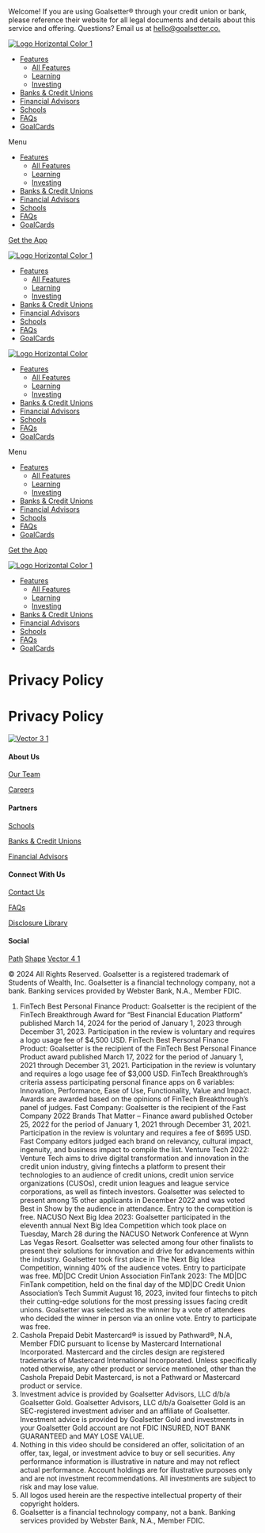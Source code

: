 Welcome! If you are using Goalsetter® through your credit union or bank, please reference their website for all legal documents and details about this service and offering. Questions? Email us at [hello@goalsetter.co.](mailto:hello@goalsetter.co)

[![Logo Horizontal Color 1](https://goalsetter.co/wp-content/uploads/2023/10/Logo-Horizontal-Color-1.svg)](https://goalsetter.co/)

* [Features](https://goalsetter.co/features/)
    * [All Features](https://goalsetter.co/features/)
    * [Learning](https://goalsetter.co/learning/)
    * [Investing](https://goalsetter.co/investing/)
* [Banks & Credit Unions](https://goalsetter.co/banks-cus/)
* [Financial Advisors](https://goalsetter.co/financial-advisors/)
* [Schools](https://goalsetter.co/schools/)
* [FAQs](https://goalsetter.co/faq/)
* [GoalCards](https://givegoalcards.com/)

Menu

* [Features](https://goalsetter.co/features/)
    * [All Features](https://goalsetter.co/features/)
    * [Learning](https://goalsetter.co/learning/)
    * [Investing](https://goalsetter.co/investing/)
* [Banks & Credit Unions](https://goalsetter.co/banks-cus/)
* [Financial Advisors](https://goalsetter.co/financial-advisors/)
* [Schools](https://goalsetter.co/schools/)
* [FAQs](https://goalsetter.co/faq/)
* [GoalCards](https://givegoalcards.com/)

[Get the App](https://goalsetter.co/app-download/)

  

[![Logo Horizontal Color 1](https://goalsetter.co/wp-content/uploads/2023/10/Logo-Horizontal-Color-1.svg)](https://goalsetter.co/)

* [Features](https://goalsetter.co/features/)
    * [All Features](https://goalsetter.co/features/)
    * [Learning](https://goalsetter.co/learning/)
    * [Investing](https://goalsetter.co/investing/)
* [Banks & Credit Unions](https://goalsetter.co/banks-cus/)
* [Financial Advisors](https://goalsetter.co/financial-advisors/)
* [Schools](https://goalsetter.co/schools/)
* [FAQs](https://goalsetter.co/faq/)
* [GoalCards](https://givegoalcards.com/)

[](#)[](#)[](#)

[![Logo Horizontal Color](https://goalsetter.co/wp-content/uploads/2023/11/Logo-Horizontal-Color.svg)](https://goalsetter.co/)

* [Features](https://goalsetter.co/features/)
    * [All Features](https://goalsetter.co/features/)
    * [Learning](https://goalsetter.co/learning/)
    * [Investing](https://goalsetter.co/investing/)
* [Banks & Credit Unions](https://goalsetter.co/banks-cus/)
* [Financial Advisors](https://goalsetter.co/financial-advisors/)
* [Schools](https://goalsetter.co/schools/)
* [FAQs](https://goalsetter.co/faq/)
* [GoalCards](https://givegoalcards.com/)

Menu

* [Features](https://goalsetter.co/features/)
    * [All Features](https://goalsetter.co/features/)
    * [Learning](https://goalsetter.co/learning/)
    * [Investing](https://goalsetter.co/investing/)
* [Banks & Credit Unions](https://goalsetter.co/banks-cus/)
* [Financial Advisors](https://goalsetter.co/financial-advisors/)
* [Schools](https://goalsetter.co/schools/)
* [FAQs](https://goalsetter.co/faq/)
* [GoalCards](https://givegoalcards.com/)

[Get the App](https://goalsetter.co/app-download/)

  

[![Logo Horizontal Color 1](https://goalsetter.co/wp-content/uploads/2023/10/Logo-Horizontal-Color-1.svg)](https://goalsetter.co/)

* [Features](https://goalsetter.co/features/)
    * [All Features](https://goalsetter.co/features/)
    * [Learning](https://goalsetter.co/learning/)
    * [Investing](https://goalsetter.co/investing/)
* [Banks & Credit Unions](https://goalsetter.co/banks-cus/)
* [Financial Advisors](https://goalsetter.co/financial-advisors/)
* [Schools](https://goalsetter.co/schools/)
* [FAQs](https://goalsetter.co/faq/)
* [GoalCards](https://givegoalcards.com/)

[](#)[](#)[](#)

Privacy Policy
==============

Privacy Policy
==============

[![Vector 3 1](https://goalsetter.co/wp-content/uploads/2023/10/Vector-3-1.svg)](https://goalsetter.co/)

#### About Us

[Our Team](https://goalsetter.co/our-team/)

[Careers](https://jobs.gusto.com/boards/goalsetter-e1277a8f-baa6-4ac0-a22a-325609d27fcf)

#### Partners

[Schools](https://goalsetter.co/schools/)

[Banks & Credit Unions](https://goalsetter.co/banks-cus/)

[Financial Advisors](https://goalsetter.co/financial-advisors/)

#### Connect With Us

[Contact Us](https://goalsetter.co/contact/)

[FAQs](https://goalsetter.co/faq/)

[Disclosure Library](https://goalsetter.co/disclosure-library/)

#### Social

[Path](https://www.facebook.com/goalsetterco/) [Shape](https://www.instagram.com/goalsetterco) [Vector 4 1](https://twitter.com/GoalsetterCo)

© 2024 All Rights Reserved. Goalsetter is a registered trademark of Students of Wealth, Inc. Goalsetter is a financial technology company, not a bank. Banking services provided by Webster Bank, N.A., Member FDIC.

1. FinTech Best Personal Finance Product: Goalsetter is the recipient of the FinTech Breakthrough Award for “Best Financial Education Platform” published March 14, 2024 for the period of January 1, 2023 through December 31, 2023. Participation in the review is voluntary and requires a logo usage fee of $4,500 USD. FinTech Best Personal Finance Product: Goalsetter is the recipient of the FinTech Best Personal Finance Product award published March 17, 2022 for the period of January 1, 2021 through December 31, 2021. Participation in the review is voluntary and requires a logo usage fee of $3,000 USD. FinTech Breakthrough’s criteria assess participating personal finance apps on 6 variables: Innovation, Performance, Ease of Use, Functionality, Value and Impact. Awards are awarded based on the opinions of FinTech Breakthrough’s panel of judges. Fast Company: Goalsetter is the recipient of the Fast Company 2022 Brands That Matter – Finance award published October 25, 2022 for the period of January 1, 2021 through December 31, 2021. Participation in the review is voluntary and requires a fee of $695 USD. Fast Company editors judged each brand on relevancy, cultural impact, ingenuity, and business impact to compile the list. Venture Tech 2022: Venture Tech aims to drive digital transformation and innovation in the credit union industry, giving fintechs a platform to present their technologies to an audience of credit unions, credit union service organizations (CUSOs), credit union leagues and league service corporations, as well as fintech investors. Goalsetter was selected to present among 15 other applicants in December 2022 and was voted Best in Show by the audience in attendance. Entry to the competition is free. NACUSO Next Big Idea 2023: Goalsetter participated in the eleventh annual Next Big Idea Competition which took place on Tuesday, March 28 during the NACUSO Network Conference at Wynn Las Vegas Resort. Goalsetter was selected among four other finalists to present their solutions for innovation and drive for advancements within the industry. Goalsetter took first place in The Next Big Idea Competition, winning 40% of the audience votes. Entry to participate was free. MD|DC Credit Union Association FinTank 2023: The MD|DC FinTank competition, held on the final day of the MD|DC Credit Union Association’s Tech Summit August 16, 2023, invited four fintechs to pitch their cutting-edge solutions for the most pressing issues facing credit unions. Goalsetter was selected as the winner by a vote of attendees who decided the winner in person via an online vote. Entry to participate was free.
2. Cashola Prepaid Debit Mastercard® is issued by Pathward®, N.A, Member FDIC pursuant to license by Mastercard International Incorporated. Mastercard and the circles design are registered trademarks of Mastercard International Incorporated. Unless specifically noted otherwise, any other product or service mentioned, other than the Cashola Prepaid Debit Mastercard, is not a Pathward or Mastercard product or service.
3. Investment advice is provided by Goalsetter Advisors, LLC d/b/a Goalsetter Gold. Goalsetter Advisors, LLC d/b/a Goalsetter Gold is an SEC-registered investment adviser and an affiliate of Goalsetter. Investment advice is provided by Goalsetter Gold and investments in your Goalsetter Gold account are not FDIC INSURED, NOT BANK GUARANTEED and MAY LOSE VALUE.
4. Nothing in this video should be considered an offer, solicitation of an offer, tax, legal, or investment advice to buy or sell securities. Any performance information is illustrative in nature and may not reflect actual performance. Account holdings are for illustrative purposes only and are not investment recommendations. All investments are subject to risk and may lose value.
5. All logos used herein are the respective intellectual property of their copyright holders.
6. Goalsetter is a financial technology company, not a bank. Banking services provided by Webster Bank, N.A., Member FDIC.